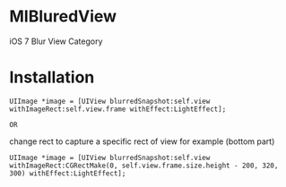MIBluredView
============

iOS 7 Blur View Category

Installation
============

    UIImage *image = [UIView blurredSnapshot:self.view withImageRect:self.view.frame withEffect:LightEffect];
    
    OR
    
change rect to capture a specific rect of view for example (bottom part)

    UIImage *image = [UIView blurredSnapshot:self.view withImageRect:CGRectMake(0, self.view.frame.size.height - 200, 320, 300) withEffect:LightEffect];
    
    
